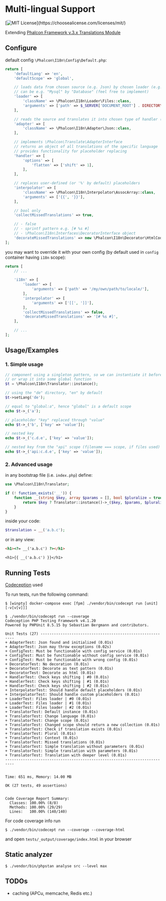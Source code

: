 # Multi-lingual Support

[![MIT License](https://img.shields.io/apm/l/atomic-design-ui.svg?)](https://choosealicense.com/licenses/mit/)

Extending [Phalcon Framework v.3.x Translations Module](https://docs.phalcon.io/3.4/en/translate)

## Configure

default config `\Phalcon\I18n\Config\Default.php`:

```php
return [
    'defaultLang' => 'en',
    'defaultScope' => 'global',

    // loads data from chosen source (e.g. Json) by chosen loader (e.g. Files)
    // can be e.g. "Mysql" by "Database" (feel free to implement)
    'loader' => [
        'className' => \Phalcon\I18n\Loader\Files::class,
        'arguments' => ['path' => $_SERVER['DOCUMENT_ROOT'] . DIRECTORY_SEPARATOR . 'locale'],
    ],

    // reads the source and translates it into chosen type of handler (@see key "handler")
    'adapter' => [
        'className' => \Phalcon\I18n\Adapter\Json::class,
    ],

    // implements \Phalcon\Translate\AdapterInterface
    // returns an object of all translations of the specific language
    // provides functionality for placeholder replacing
    'handler' => [
        'options' => [
            'flatten' => ['shift' => 1],
        ],
    ],

    // replaces user-defined (or '%' by default) placeholders
    'interpolator' => [
        'className' => \Phalcon\I18n\Interpolator\AssocArray::class,
        'arguments' => ['{{', '}}'],
    ],

    // bool only
    'collectMissedTranslations' => true,

    // - false
    // - sprintf pattern e.g. [# %s #]
    // - \Phalcon\I18n\Interfaces\DecoratorInterface object
    'decorateMissedTranslations' => new \Phalcon\I18n\Decorator\HtmlCode,
];
```
you may want to override it with your own config (by default used in `config` container having `i18n` scope):
```php
return [
    // ...

    'i18n' => [
        'loader' => [
            'arguments' => ['path' => '/my/own/path/to/locale/'],
        ],
        'interpolator' => [
            'arguments' => ['[[', ']]'],
        ],
        'collectMissedTranslations' => false,
        'decorateMissedTranslations' => '[# %s #]',
    ],

    // ...
];
```

## Usage/Examples

### 1. Simple usage
```php
// component using a singleton pattern, so we can instantiate it before the framework itself
// or wrap it into some global function
$t = \Phalcon\I18n\Translator::instance();

// using the "de" directory, "en" by default
$t->setLang('de');

// equal to "global:a", hence "global" is a default scope
echo $t->_('a');

// placeholder "key" replaced through "value"
echo $t->_('b', ['key' => 'value']);

// nested key
echo $t->_('c.d.e', ['key' => 'value']);

// nested key from the "api" scope (filename === scope, if files used)
echo $t->_('api:c.d.e', ['key' => 'value']);
```

### 2. Advanced usage
in any bootstrap file (i.e. `index.php`) define:
```php
use \Phalcon\I18n\Translator;

if (! function_exists('__')) {
    function __(string $key, array $params = [], bool $pluralize = true): string {
        return $key ? Translator::instance()->_($key, $params, $pluralize) : '[TRANSLATION ERROR]';
    }
}
```

inside your code:
```php
$translation = __('a.b.c');
```
or in any view:
```html
<h1><?= __('a.b.c') ?></h1>
```
```twig
<h1>{{ __('a.b.c') }}</h1>
```

## Running Tests

[Codeception](https://codeception.com/) used

To run tests, run the following command:

```
$ [winpty] docker-compose exec [fpm] ./vendor/bin/codecept run [unit] [-v[v[v]]] 
```
```
$ ./vendor/bin/codecept run --coverage
Codeception PHP Testing Framework v4.1.20
Powered by PHPUnit 8.5.15 by Sebastian Bergmann and contributors.

Unit Tests (27) ----------------------------------------------------------
+ AdapterTest: Json found and initialized (0.01s)
+ AdapterTest: Json may throw exceptions (0.02s)
+ ConfigTest: Must be functionable with config service (0.01s)
+ ConfigTest: Must be functionable without config service (0.01s)
+ ConfigTest: Must be functionable with wrong config (0.01s)
+ DecoratorTest: No decoration (0.01s)
+ DecoratorTest: Decorate as text pattern (0.01s)
+ DecoratorTest: Decorate as html (0.01s)
+ HandlerTest: Check keys shifting | #0 (0.01s)
+ HandlerTest: Check keys shifting | #1 (0.01s)
+ HandlerTest: Check keys shifting | #2 (0.01s)
+ InterpolatorTest: Should handle default placeholders (0.01s)
+ InterpolatorTest: Should handle custom placeholders (0.01s)
+ LoaderTest: Files loader | #0 (0.01s)
+ LoaderTest: Files loader | #1 (0.01s)
+ LoaderTest: Files loader | #2 (0.01s)
+ TranslatorTest: Default instance (0.01s)
+ TranslatorTest: Change language (0.01s)
+ TranslatorTest: Change scope (0.01s)
+ TranslatorTest: Changed scope should return a new collection (0.01s)
+ TranslatorTest: Check if translation exists (0.01s)
+ TranslatorTest: Plural (0.01s)
+ TranslatorTest: Context (0.01s)
+ TranslatorTest: Missed translations (0.01s)
+ TranslatorTest: Simple translation without parameters (0.01s)
+ TranslatorTest: Simple translation with parameters (0.01s)
+ TranslatorTest: Translation with deeper level (0.01s)
--------------------------------------------------------------------------


Time: 651 ms, Memory: 14.00 MB

OK (27 tests, 49 assertions)


Code Coverage Report Summary:
  Classes: 100.00% (8/8)
  Methods: 100.00% (29/29)
  Lines:   100.00% (140/140)                                              
```

For code coverage info run
```
$ ./vendor/bin/codecept run --coverage --coverage-html
```
and open `tests/_output/coverage/index.html` in your browser


## Static analyzer

`$ ./vendor/bin/phpstan analyse src --level max`

## TODOs
- caching (APCu, memcache, Redis etc.)
